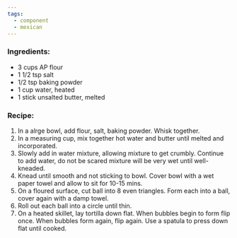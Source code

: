 ```yaml
---
tags:
  - component
  - mexican
---
```

### Ingredients:
- 3 cups AP flour
- 1 1/2 tsp salt
- 1/2 tsp baking powder
- 1 cup water, heated
- 1 stick unsalted butter, melted

### Recipe:
1. In a alrge bowl, add flour, salt, baking powder. Whisk together.
2. In a measuring cup, mix together hot water and butter until melted and incorporated.
3. Slowly add in water mixture, allowing mixture to get crumbly. Continue to add water, do not be scared mixture will be very wet until well-kneaded.
4. Knead until smooth and not sticking to bowl. Cover bowl with a wet paper towel and allow to sit for 10-15 mins. 
5. On a floured surface, cut ball into 8 even triangles. Form each into a ball, cover again with a damp towel. 
6. Roll out each ball into a circle until thin. 
7. On a heated skillet, lay tortilla down flat. When bubbles begin to form flip once. When bubbles form again, flip again. Use a spatula to press down flat until cooked. 